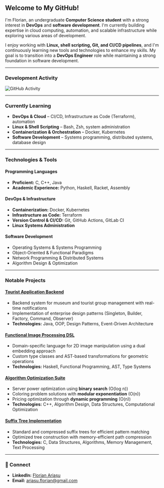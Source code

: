 ## Welcome to My GitHub!  

I'm Florian, an undergraduate **Computer Science student** with a strong interest in **DevOps** and **software development**. I'm currently building expertise in cloud computing, automation, and scalable infrastructure while exploring various areas of development.  

I enjoy working with **Linux, shell scripting, Git, and CI/CD pipelines**, and I'm continuously learning new tools and technologies to enhance my skills. My goal is to transition into a **DevOps Engineer** role while maintaining a strong foundation in software development.  

---

###  Development Activity  
![GitHub Activity](https://github-readme-stats.vercel.app/api?username=florian-ariasu&show_icons=true&hide_title=true&count_private=true&hide_border=true&theme=transparent&hide_rank=true&include_all_commits=true)  

---

### Currently Learning  
- **DevOps & Cloud** – CI/CD, Infrastructure as Code (Terraform), automation  
- **Linux & Shell Scripting** – Bash, Zsh, system administration  
- **Containerization & Orchestration** – Docker, Kubernetes  
- **Software Development** – Systems programming, distributed systems, database design  

---

### Technologies & Tools  

#### **Programming Languages**  
- **Proficient:** C, C++, Java  
- **Academic Experience:** Python, Haskell, Racket, Assembly  

#### **DevOps & Infrastructure**  
- **Containerization:** Docker, Kubernetes  
- **Infrastructure as Code:** Terraform  
- **Version Control & CI/CD:** Git, GitHub Actions, GitLab CI  
- **Linux Systems Administration**  

#### **Software Development**  
- Operating Systems & Systems Programming  
- Object-Oriented & Functional Paradigms  
- Network Programming & Distributed Systems  
- Algorithm Design & Optimization  

---

### Notable Projects  

#### [Tourist Application Backend](https://github.com/florian-ariasu/tourist-application-backend)  
* Backend system for museum and tourist group management with real-time notifications  
* Implementation of enterprise design patterns (Singleton, Builder, Factory, Command, Observer)  
* **Technologies:** Java, OOP, Design Patterns, Event-Driven Architecture  

#### [Functional Image Processing DSL](https://github.com/florian-ariasu/functional-image-processing-dsl)  
* Domain-specific language for 2D image manipulation using a dual embedding approach  
* Custom type classes and AST-based transformations for geometric operations  
* **Technologies:** Haskell, Functional Programming, AST, Type Systems  

#### [Algorithm Optimization Suite](https://github.com/florian-ariasu/algorithm-optimization-suite)  
* Server power optimization using **binary search** (O(log n))  
* Coloring problem solutions with **modular exponentiation** (O(n))  
* Pricing optimization through **dynamic programming** (O(n))  
* **Technologies:** C++, Algorithm Design, Data Structures, Computational Optimization  

#### [Suffix Tree Implementation](https://github.com/florian-ariasu/suffix-tree-implementation)  
* Standard and compressed suffix trees for efficient pattern matching  
* Optimized tree construction with memory-efficient path compression  
* **Technologies:** C, Data Structures, Algorithms, Memory Management, Text Processing  

---

### 🔗 Connect  
- **LinkedIn:** [Florian Ariașu](https://linkedin.com/in/florianariasu)  
- **Email:** ariasu.florian@gmail.com  
